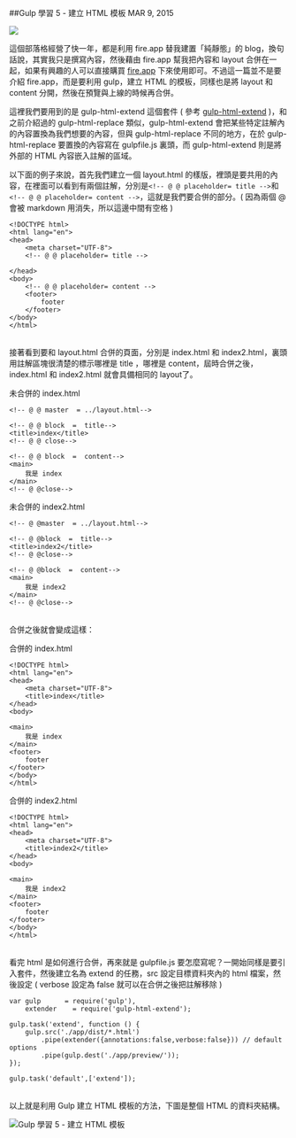 <!-- @@master  = ../../_layout.html-->

<!-- @@block  =  jsBottom-->

<include src="../../_articles-js.html"></include>

<!-- @@close-->

<!-- @@block  =  css-->

<include src="../../_articles-css.html"></include>

<!-- @@close-->

<!-- @@block  =  articles-social-->

<include src="../../_articles-social.html"></include>

<!-- @@close-->

<!-- @@block  =  articles-footer-->

<include src="../../_articles.html"></include>

<!-- @@close-->

<!-- @@block  =  meta-->

<meta property="article:published_time" content="2015-03-09T23:35:00+01:00">

<meta name="keywords" content="gulp,html extend,gulp-html-extend,layout,master">

<meta name="description" content="這裡我們要用到的是 gulp-html-extend 這個套件，gulp-html-extend 會把某些特定註解內的內容置換為我們想要的內容，但與 gulp-html-replace 不同的地方，gulp-html-replace 要置換的內容寫在 gulpfile.js 裏頭，而 gulp-html-extend 則是將外部的 HTML 內容嵌入註解的區域。">

<meta itemprop="name" content="Gulp 學習 5 - 建立 HTML 模板 - OXXO.STUDIO">

<meta itemprop="image" content="http://www.oxxostudio.tw/img/articles/201503/20150309_1_01b.jpg">

<meta itemprop="description" content="這裡我們要用到的是 gulp-html-extend 這個套件，gulp-html-extend 會把某些特定註解內的內容置換為我們想要的內容，但與 gulp-html-replace 不同的地方，gulp-html-replace 要置換的內容寫在 gulpfile.js 裏頭，而 gulp-html-extend 則是將外部的 HTML 內容嵌入註解的區域。">

<meta property="og:title" content="Gulp 學習 5 - 建立 HTML 模板 - OXXO.STUDIO">

<meta property="og:url" content="http://www.oxxostudio.tw/articles/201503/gulp-5-html-extend.html">

<meta property="og:image" content="http://www.oxxostudio.tw/img/articles/201503/20150309_1_01b.jpg">

<meta property="og:description" content="這裡我們要用到的是 gulp-html-extend 這個套件，gulp-html-extend 會把某些特定註解內的內容置換為我們想要的內容，但與 gulp-html-replace 不同的地方，gulp-html-replace 要置換的內容寫在 gulpfile.js 裏頭，而 gulp-html-extend 則是將外部的 HTML 內容嵌入註解的區域。">

<title>Gulp 學習 5 - 建立 HTML 模板 - OXXO.STUDIO</title> 

<!-- @@close-->

<!-- @@block  =  articles-content--> 

##Gulp 學習 5 - 建立 HTML 模板  <span class="article-date" tag="web">MAR 9, 2015</span>

<img src="/img/articles/201503/20150309_1_01.jpg" class="preview-img">

這個部落格經營了快一年，都是利用 fire.app 替我建置「純靜態」的 blog，換句話說，其實我只是撰寫內容，然後藉由 fire.app 幫我把內容和 layout 合併在一起，如果有興趣的人可以直接購買 [fire.app](http://fireapp.kkbox.com/doc/tw/index.html) 下來使用即可。不過這一篇並不是要介紹 fire.app，而是要利用 gulp，建立 HTML 的模板，同樣也是將 layout 和 content 分開，然後在預覽與上線的時候再合併。

這裡我們要用到的是 gulp-html-extend 這個套件 ( 參考 [gulp-html-extend](https://www.npmjs.com/package/gulp-html-extend) )，和之前介紹過的 gulp-html-replace 類似，gulp-html-extend 會把某些特定註解內的內容置換為我們想要的內容，但與 gulp-html-replace 不同的地方，在於 gulp-html-replace 要置換的內容寫在 gulpfile.js 裏頭，而 gulp-html-extend 則是將外部的 HTML 內容嵌入註解的區域。

以下面的例子來說，首先我們建立一個 layout.html 的樣版，裡頭是要共用的內容，在裡面可以看到有兩個註解，分別是`<!-- @ @ placeholder= title -->`和`<!-- @ @ placeholder= content -->`，這就是我們要合併的部分。( 因為兩個 @ 會被 markdown 用消失，所以這邊中間有空格 )

	<!DOCTYPE html>
	<html lang="en">
	<head>
		<meta charset="UTF-8">
		<!-- @ @ placeholder= title -->
		
	</head>
	<body>
		<!-- @ @ placeholder= content -->
		<footer>
		    footer
		</footer>
	</body>
	</html>

<br/>
接著看到要和 layout.html 合併的頁面，分別是 index.html 和 index2.html，裏頭用註解區塊很清楚的標示哪裡是 title ，哪裡是 content，屆時合併之後，index.html 和 index2.html 就會具備相同的 layout了。

未合併的 index.html

	<!-- @ @ master  = ../layout.html-->
	
	<!-- @ @ block  =  title-->
	<title>index</title>
	<!-- @ @ close-->

	<!-- @ @ block  =  content-->
	<main>
	    我是 index
	</main>
	<!-- @ @close-->

未合併的 index2.html

	<!-- @ @master  = ../layout.html-->
	
	<!-- @ @block  =  title-->
	<title>index2</title>
	<!-- @ @close-->

	<!-- @ @block  =  content-->
	<main>
	    我是 index2
	</main>
	<!-- @ @close-->

<br/>
合併之後就會變成這樣：

合併的 index.html

	<!DOCTYPE html>
	<html lang="en">
	<head>
		<meta charset="UTF-8">
		<title>index</title>	
	</head>
	<body>
	
	<main>
	    我是 index
	</main>
	<footer>
	    footer
	</footer>
	</body>
	</html>

合併的 index2.html

	<!DOCTYPE html>
	<html lang="en">
	<head>
		<meta charset="UTF-8">
		<title>index2</title>	
	</head>
	<body>
	
	<main>
	    我是 index2
	</main>
	<footer>
	    footer
	</footer>
	</body>
	</html>

<br/>
看完 html 是如何進行合併，再來就是 gulpfile.js 要怎麼寫呢？一開始同樣是要引入套件，然後建立名為 extend 的任務，src 設定目標資料夾內的 html 檔案，然後設定 ( verbose 設定為 false 就可以在合併之後把註解移除 )

	var gulp      = require('gulp'),
		extender    = require('gulp-html-extend');
	
	gulp.task('extend', function () {
	    gulp.src('./app/dist/*.html')
	        .pipe(extender({annotations:false,verbose:false})) // default options 
	        .pipe(gulp.dest('./app/preview/'));
	});
	
	gulp.task('default',['extend']);

<br/>
以上就是利用 Gulp 建立 HTML 模板的方法，下圖是整個 HTML 的資料夾結構。

![Gulp 學習 5 - 建立 HTML 模板](/img/articles/201503/20150309_1_02.jpg)

<!-- @@close-->